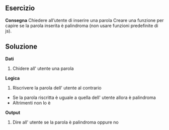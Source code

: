## Esercizio

**Consegna**
Chiedere all’utente di inserire una parola
Creare una funzione per capire se la parola inserita è palindroma (non usare funzioni predefinite di js).


## Soluzione

**Dati**
1. Chidere all' utente una parola

**Logica**
1. Riscrivere la parola dell' utente al contrario
-  Se la parola riscritta è uguale a quella dell' utente allora è palindroma
- Altrimenti non lo è

 
**Output**

1. Dire all' utente se la parola è palindroma oppure no